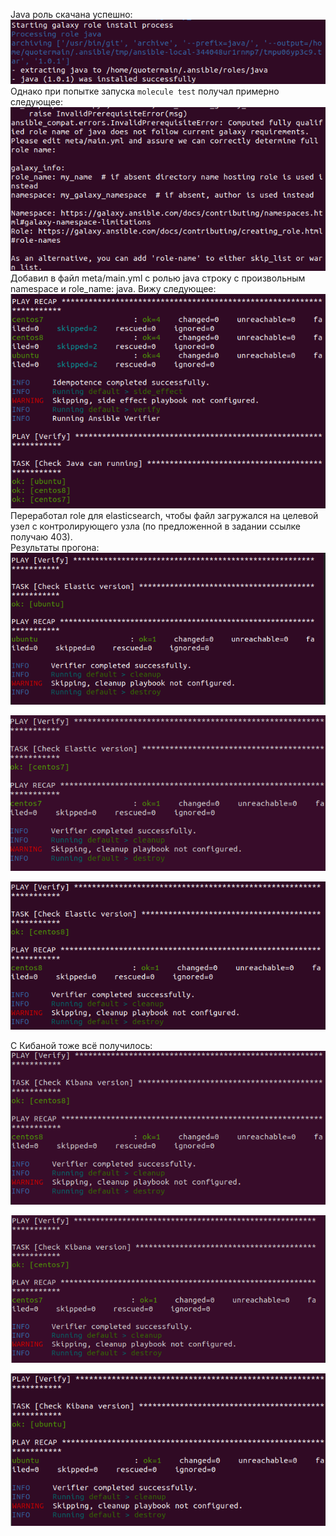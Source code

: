 Java роль скачана успешно:   
![](screenshots/java_role_downloaded.png)   
Однако при попытке запуска ```molecule test``` получал примерно следующее:   
![](screenshots/error_without_namespace.png)   
Добавил в файл meta/main.yml с ролью java строку с произвольным namespace и role_name: java. Вижу следующее:   
![](screenshots/java_done.png)   
Переработал role для elasticsearch, чтобы файл загружался на целевой узел с контролирующего узла (по предложенной в задании ссылке получаю 403).   
Результаты прогона:   
![](screenshots/elastic_ubuntu.png)

![](screenshots/elastic_centos7.png)

![](screenshots/elastic_centos8.png)   

С Кибаной тоже всё получилось:   
![](screenshots/kibana_centos8.png)

![](screenshots/kibana_centos7.png)   

![](screenshots/kibana_ubuntu.png)
